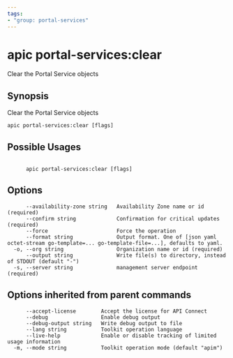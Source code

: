 ```yaml
---
tags:
- "group: portal-services"
---
```

# apic portal-services:clear

Clear the Portal Service objects

## Synopsis

Clear the Portal Service objects

```
apic portal-services:clear [flags]
```

## Possible Usages

```

      apic portal-services:clear [flags]

```

## Options

```
      --availability-zone string   Availability Zone name or id (required)
      --confirm string             Confirmation for critical updates (required)
      --force                      Force the operation
      --format string              Output format. One of [json yaml octet-stream go-template=... go-template-file=...], defaults to yaml.
  -o, --org string                 Organization name or id (required)
      --output string              Write file(s) to directory, instead of STDOUT (default "-")
  -s, --server string              management server endpoint (required)
```

## Options inherited from parent commands

```
      --accept-license        Accept the license for API Connect
      --debug                 Enable debug output
      --debug-output string   Write debug output to file
      --lang string           Toolkit operation language
      --live-help             Enable or disable tracking of limited usage information
  -m, --mode string           Toolkit operation mode (default "apim")
```
